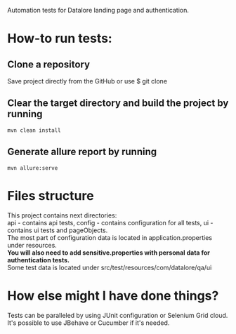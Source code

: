 Automation tests for Datalore landing page and authentication.  

# How-to run tests:  

## Clone a repository  
Save project directly from the GitHub or use $ git clone  
## Clear the target directory and build the project by running
```
mvn clean install
```
## Generate allure report by running
```
mvn allure:serve
```
# Files structure
This project contains next directories:   
api - contains api tests, config - contains configuration for all tests, ui - contains ui tests and pageObjects.   
The most part of configuration data is located in application.properties under resources.  
**You will also need to add sensitive.properties with personal data for authentication tests.**  
Some test data is located under src/test/resources/com/datalore/qa/ui

# How else might I have done things?
Tests can be paralleled by using JUnit configuration or Selenium Grid cloud.  
It's possible to use JBehave or Cucumber if it's needed.
